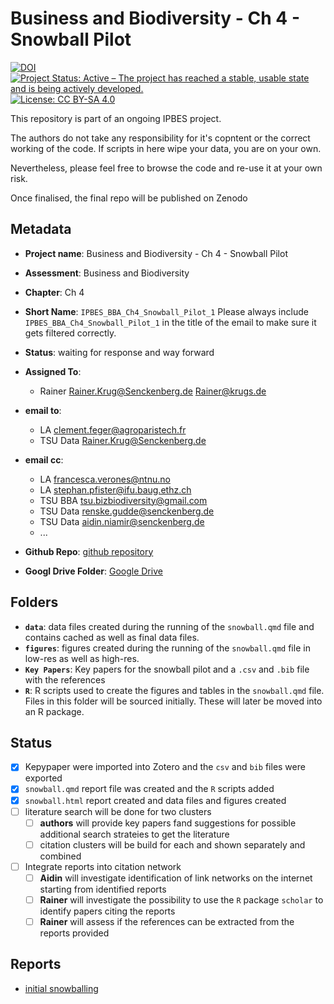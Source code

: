 # Business and Biodiversity - Ch 4 - Snowball Pilot

[![DOI](https://zenodo.org/badge/DOI/99.9999/zenodo.9999999.svg)](https://doi.org/99.9999/zenodo.9999999)
[![Project Status: Active – The project has reached a stable, usable state and is being actively developed.](https://www.repostatus.org/badges/latest/active.svg)](https://www.repostatus.org/#active)
[![License: CC BY-SA 4.0](https://img.shields.io/badge/License-CC_BY--SA_4.0-lightgrey.svg)](https://creativecommons.org/licenses/by-sa/4.0/)

This repository is part of an ongoing IPBES project.

The authors do not take any responsibility for it's copntent or the correct working of the code. If scripts in here wipe your data, you are on your own.

Nevertheless, please feel free to browse the code and re-use it at your own risk.

Once finalised, the final repo will be published on Zenodo

## Metadata

- **Project name**: Business and Biodiversity - Ch 4 - Snowball Pilot
- **Assessment**: Business and Biodiversity
- **Chapter**: Ch 4
- **Short Name**: `IPBES_BBA_Ch4_Snowball_Pilot_1`
  Please always include `IPBES_BBA_Ch4_Snowball_Pilot_1` in the title of the email to make sure it gets filtered correctly.
- **Status**: waiting for response and way forward

- **Assigned To**:
  - Rainer <Rainer.Krug@Senckenberg.de> <Rainer@krugs.de>

- **email to**:
  - LA <clement.feger@agroparistech.fr>
  - TSU Data <Rainer.Krug@Senckenberg.de>

- **email cc**:
  - LA <francesca.verones@ntnu.no>
  - LA <stephan.pfister@ifu.baug.ethz.ch>
  - TSU BBA <tsu.bizbiodiversity@gmail.com>
  - TSU Data <renske.gudde@senckenberg.de>
  - TSU Data <aidin.niamir@senckenberg.de>
  - ...

- **Github Repo**: [github repository](https://github.com/rkrugIPBES-Data/IPBES_BBA_Ch4_Snowball_Pilot_1)
- **Googl Drive Folder**: [Google Drive](<https://drive.google.com/drive/folders/12pNDoJEZFdjXgg6xh6c8INwdLUI-_Okw?usp=share_link>)

## Folders

- **`data`**: data files created during the running of the `snowball.qmd` file and contains cached as well as final data files.
- **`figures`**: figures created during the running of the `snowball.qmd` file in low-res as well as high-res.
- **`Key Papers`**: Key papers for the snowball pilot and a `.csv` and `.bib` file with the references
- **`R`**: R scripts used to create the figures and tables in the `snowball.qmd` file. Files in this folder will be sourced initially. These will later be moved into an R package.

## Status

- [x] Kepypaper were imported into Zotero and the `csv` and `bib` files were exported
- [x] `snowball.qmd` report file was created and the `R` scripts added
- [x] `snowball.html` report created and data files and figures created
- [ ] literature search will be done for two clusters
  - [ ] **authors** will provide key papers fand suggestions for possible additional search strateies to get the literature
  - [ ] citation clusters will be build for each and shown separately and combined
- [ ] Integrate reports into citation network
  - [ ] **Aidin** will investigate identification of link networks on the internet starting from identified reports
  - [ ] **Rainer** will investigate the possibility to use the `R` package `scholar` to identify papers citing the reports
  - [ ] **Rainer** will assess if the references can be extracted from the reports provided

## Reports

- [initial snowballing](snowball.html)
